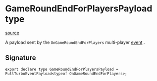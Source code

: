 # GameRoundEndForPlayersPayload type

[source](https://developers.meta.com/horizon-worlds/reference/2.0.0/analytics_gameroundendforplayerspayload)

A payload sent by the `OnGameRoundEndForPlayers` multi-player [event](/horizon-worlds/reference/2.0.0/analytics_turboevents) .

## Signature

```
export declare type GameRoundEndForPlayersPayload = FullTurboEventPayload<typeof OnGameRoundEndForPlayers>;
```